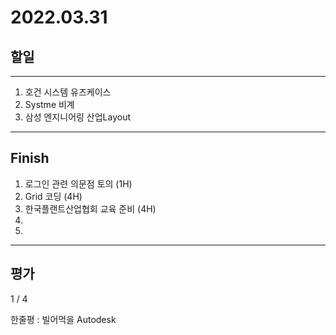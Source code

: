 # 2022.03.31

## 할일

------

1. 호건 시스템 유즈케이스
2. Systme 비계
3. 삼성 엔지니어링 산업Layout





------

## Finish

1. 로그인 관련 의문점 토의 (1H)
2. Grid 코딩 (4H)
3. 한국플랜트산업협회 교육 준비 (4H)
4. 
5. 


------

## 평가

1 / 4

한줄평 : 빌어먹을 Autodesk